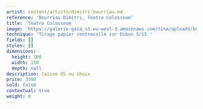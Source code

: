 ```yaml
---
artist: content/artists/dimitri-bourriau.md
reference: 'Bourriau Dimitri, Teatro Colosseum'
title: 'Teatro Colosseum '
image: 'https://galerie-gaia.s3.eu-west-3.amazonaws.com/tina/uploads/bourriau-dimitri/DimitriBourriau_TeatroColosseum2_2018.jpg'
technique: 'Tirage papier contrecollé sur Dibon 5/15 '
fields: []
styles: []
dimensions:
  height: 100
  width: 150
  depth: null
description: Caisse US au choix
price: 3500
sold: false
contextual: true
weight: 0
---
```


